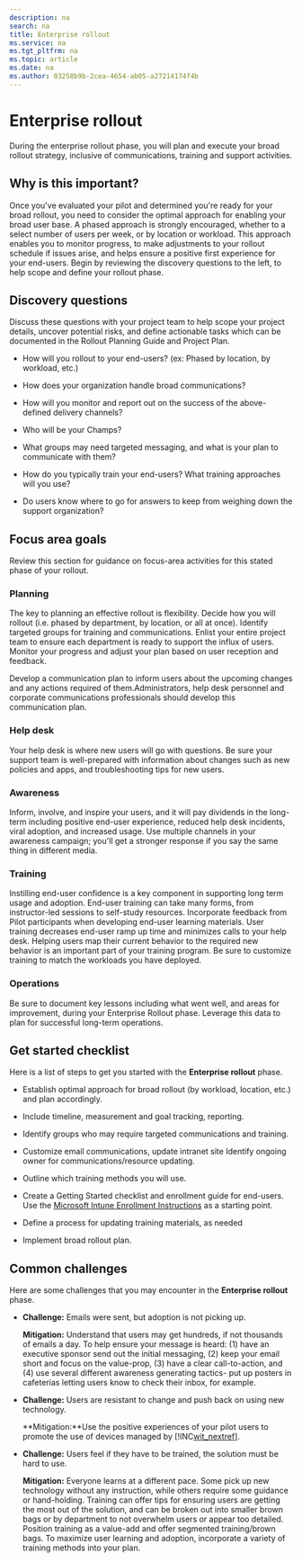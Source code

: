 ```yaml
---
description: na
search: na
title: Enterprise rollout
ms.service: na
ms.tgt_pltfrm: na
ms.topic: article
ms.date: na
ms.author: 03258b9b-2cea-4654-ab05-a27214174f4b
---
```

# Enterprise rollout
During the enterprise rollout phase, you will plan and execute your broad rollout strategy, inclusive of communications, training and support activities.

## Why is this important?
Once you've evaluated your pilot and determined you're ready for your broad rollout, you need to consider the optimal approach for enabling your broad user base. A phased approach is strongly encouraged, whether to a select number of users per week, or by location or workload. This approach enables you to monitor progress, to make adjustments to your rollout schedule if issues arise, and helps ensure a positive first experience for your end-users.
Begin by reviewing the discovery questions to the left, to help scope and define your rollout phase.

## Discovery questions
Discuss these questions with your project team to help scope your project details, uncover potential risks, and define actionable tasks which can be documented in the  Rollout Planning Guide and Project Plan.

- How will you rollout to your end-users? (ex: Phased by location, by workload, etc.)

- How does your organization handle broad communications?

- How will you monitor and report out on the success of the above-defined delivery channels?

- Who will be your Champs?

- What groups may need targeted messaging,  and what is your plan to communicate with them?

- How do you typically train your end-users? What training approaches will you use?

- Do users know where to go for answers to keep from weighing down the support organization?

## Focus area goals
Review this section for guidance on focus-area activities for this stated phase of your rollout.

### Planning
The key to planning an effective rollout is flexibility. Decide how you will rollout (i.e. phased by department, by location, or all at once). Identify targeted groups for training and communications. Enlist your entire project team to ensure each department is ready to support the influx of users. Monitor your progress and adjust your plan based on user reception and feedback.

Develop a communication plan to inform users about the upcoming changes and any actions required of them.Administrators, help desk personnel and corporate communications professionals should develop this communication plan.

### Help desk
Your help desk is where new users will go with questions. Be sure your support team is well-prepared with information about  changes such as new policies and apps, and troubleshooting tips for new users.

### Awareness
Inform, involve, and inspire your users, and it will pay dividends in the long-term including positive end-user experience, reduced help desk incidents, viral adoption, and increased usage. Use multiple channels in your awareness campaign; you'll get a stronger response if you say the same thing in different media.

### Training
Instilling end-user confidence is a key component in supporting long term usage and adoption. End-user training can take many forms, from instructor-led sessions to self-study resources. Incorporate feedback from Pilot participants when developing end-user learning materials. User training decreases end-user ramp up time and minimizes calls to your help desk. Helping users map their current behavior to the required new behavior is an important part of your training program. Be sure to customize training to match the workloads you have deployed.

### Operations
Be sure to document key lessons including what went well, and areas for improvement, during your Enterprise Rollout phase. Leverage this data to plan for successful long-term operations.

## Get started checklist
Here is a list of steps to get you started with the **Enterprise rollout** phase.

- Establish optimal approach for broad rollout (by workload, location, etc.) and plan accordingly.

- Include timeline, measurement and goal tracking, reporting.

- Identify groups who may require targeted communications and training.

- Customize email communications, update intranet site
   Identify ongoing owner for communications/resource updating.

- Outline which training methods you will use.

- Create a Getting Started checklist and enrollment guide for end-users.
   Use the [Microsoft Intune Enrollment Instructions](https://www.microsoft.com/en-us/download/details.aspx?id=46398) as a starting point.

- Define a process for updating training materials, as needed

- Implement broad rollout plan.

## Common challenges
Here are some  challenges that you may encounter in the **Enterprise rollout** phase.

- **Challenge:** Emails were sent, but adoption is not picking up.

   **Mitigation:** Understand that users may get hundreds, if not thousands of emails a day. To help ensure your message is heard: (1) have an executive sponsor send out the initial messaging, (2) keep your email short and focus on the value-prop, (3) have a clear call-to-action, and (4) use several different awareness generating tactics- put up posters in cafeterias letting users know to check their inbox, for example.

- **Challenge:** Users are resistant to change and push back on using new technology.

   **Mitigation:**Use the positive experiences of your pilot users to promote the use of devices managed by [!INC[wit_nextref](../Token/wit_nextref_md.md)].

- **Challenge:** Users feel if they have to be trained, the solution must be hard to use.

   **Mitigation:** Everyone learns at a different pace. Some pick up new technology without any instruction, while others require some guidance or hand-holding. Training can offer tips for ensuring users are getting the most out of the solution, and can be broken out into smaller brown bags or by department to not overwhelm users or appear too detailed. Position training as a value-add and offer segmented training/brown bags. To maximize user learning and adoption, incorporate a variety of training methods into your plan.

